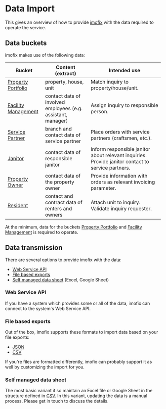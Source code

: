 # Data Import

This gives an overview of how to provide [imofix](https://imofix.io) with the data required to operate the service.

## Data buckets

imofix makes use of the following data:

| Bucket | Content (extract) | Intended use |
| --- | --- | --- |
| [Property Portfolio](data-buckets/property-portfolio.md) | property, house, unit | Match inquiry to property/house/unit. |
| [Facility Management](data-buckets/facility-management.md) | contact data of involved employees (e.g. assistant, manager) | Assign inquiry to responsible person. |
| [Service Partner](data-buckets/servce-partner.md) | branch and contact data of service partner | Place orders with service partners (craftsmen, etc.). |
| [Janitor](data-buckets/janitor.md) | contact data of responsible janitor | Inform responsible janitor about relevant inquiries. Provide janitor contact to service partners. |
| [Property Owner](data-buckets/property-owner.md) | contact data of the property owner | Provide information with orders as relevant invoicing parameter. |
| [Resident](data-buckets/resident.md) | contact and contract data of renters and owners | Attach unit to inquiry. Validate inquiry requester. |

At the minimum, data for the buckets [Property Portfolio](#property-portfolio) and [Facility Management](#facility-management) is required to operate.

## Data transmission

There are several options to provide imofix with the data:

- [Web Service API](#web-service-api)
- [File based exports](#file-based-exports)
- [Self managed data sheet](#self-managed-data-sheet) (Excel, Google Sheet)

### Web Service API

If you have a system which provides some or all of the data, imofix can connect to the system's Web Service API.

### File based exports

Out of the box, imofix supports these formats to import data based on your file exports:

- [JSON](import-formats/json.md)
- [CSV](import-formats/csv.md)

If you're files are formatted differently, imofix can probably support it as well by customizing the import for you.

### Self managed data sheet

The most basic variant it so maintain an Excel file or Google Sheet in the structure defined in [CSV](import-formats/csv.md).
In this variant, updating the data is a manual process. Please get in touch to discuss the details.
